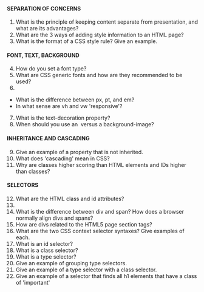 #### SEPARATION OF CONCERNS
1. What is the principle of keeping content separate from presentation, and what are its advantages?
2. What are the 3 ways of adding style information to an HTML page?
3. What is the format of a CSS style rule?  Give an example.

#### FONT, TEXT, BACKGROUND
4. How do you set a font type?
5. What are CSS generic fonts and how are they recommended to be used?
6. 
- What is the difference between px, pt, and em? 
- In what sense are vh and vw 'responsive'?
7. What is the text-decoration property?
8. When should you use an <img> versus a background-image?

#### INHERITANCE AND CASCADING
9. Give an example of a property that is not inherited.
10. What does 'cascading' mean in CSS?
11. Why are classes higher scoring than HTML elements and IDs higher than classes?

#### SELECTORS
12. What are the HTML class and id attributes?
13.
14. What is the difference between div and span?  How does a browser normally align divs and spans?
15. How are divs related to the HTML5 page section tags?
16. What are the two CSS context selector syntaxes?  Give examples of each.
17. What is an id selector?
18. What is a class selector?
19. What is a type selector?
20. Give an example of grouping type selectors.
21. Give an example of a type selector with a class selector.
22. Give an example of a selector that finds all h1 elements that have a class of 'important'